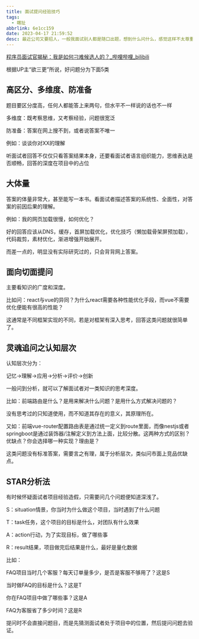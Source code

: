 ```yaml
---
title: 面试提问经验技巧
tags:
  - 瞎扯
abbrlink: 6e1cc159
date: 2023-04-17 21:59:52
desc: 最近公司又要招人，一般我面试别人都是随口出题，想到什么问什么，感觉这样不太尊重面试者，所以今天总结一下最佳面试实践，追求在最短的时间衡量面试者水平。
---
```






[程序员面试官揭秘：我是如何刁难候选人的？_哔哩哔哩_bilibili](https://www.bilibili.com/video/BV1Jt411J7Ey/)

根据UP主“欲三更”所说，好问题分为下面5类

## 高区分、多维度、防准备

题目要区分度高，任何人都能答上来两句，但水平不一样说的话也不一样

多维度：既考察思维，又考察经验，问题很宽泛

防准备：答案在网上搜不到，或者说答案不唯一



例如：谈谈你对XX的理解

听面试者回答不仅仅只看答案结果本身，还要看面试者语言组织能力，思维表达是否顺畅，回答的深度在项目中的占位





## 大体量

答案的体量非常大，甚至能写一本书。看面试者描述答案的系统性、全面性，对答案的前因后果的理解。

例如：我的网页加载很慢，如何优化？

好的回答应该从DNS，缓存，首屏加载优化，优化技巧（懒加载骨架屏预加载），代码裁剪，素材优化，渐进增强开始展开。

而差一点的，明显没有实际研究过的，只会背背网上答案。





## 面向切面提问

主要看知识的广度和深度。

比如问：react与vue的异同？为什么react需要各种性能优化手段，而vue不需要优化便能有很高的性能？

这通常是不同框架实现的不同，若是对框架有深入思考，回答这类问题就很简单了。



## 灵魂追问之认知层次

认知层次分为：

记忆->理解->应用->分析->评价->创新

一般问到分析，就可以了解面试者对一类知识的思考深度。

比如：前端路由是什么？是用来解决什么问题？是用什么方式解决问题的？

没有思考过的只知道使用，而不知道其存在的意义，其原理所在。

又如：前端vue-router配置路由表是通过统一定义到route里面，而像nestjs或者springboot是通过装饰器/注解定义到方法上面，比较分散。这两种方式的区别？优缺点？你会选择哪一种实现？理由是？

这类问题没有标准答案，需要言之有理，属于分析层次，类似问市面上竞品优缺点。



## STAR分析法

有时候怀疑面试者项目经验造假，只需要问几个问题便知道深浅了。

S：situation情景，你当时为什么做这个项目，当时遇到了什么问题

T：task任务，这个项目的目标是什么，对团队有什么效果

A：action行动，为了实现目标，做了哪些事

R：result结果，项目做完后结果是什么，最好是量化数据

比如：

FAQ项目当时几个客服？每天订单量多少，是否是客服不够用了？这是S

当时做FAQ的目标是什么？这是T

你在FAQ项目中做了哪些事？这是A

FAQ为客服省了多少时间？这是R

提问时不会直接问题目，而是先猜测面试者处于项目中的位置，然后提问问题去验证。
